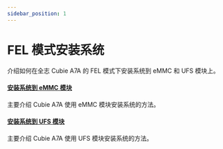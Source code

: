 ```yaml
---
sidebar_position: 1
---
```


# FEL 模式安装系统

介绍如何在全志 Cubie A7A 的 FEL 模式下安装系统到 eMMC 和 UFS 模块上。

#### [安装系统到 eMMC 模块](/cubie/a7a/low-level-dev/fel-install-system/emmc_system)

主要介绍 Cubie A7A 使用 eMMC 模块安装系统的方法。

#### [安装系统到 UFS 模块](/cubie/a7a/low-level-dev/fel-install-system/ufs_system)

主要介绍 Cubie A7A 使用 UFS 模块安装系统的方法。
